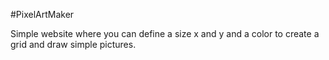 #PixelArtMaker

Simple website where you can define a size x and y and a color 
to create a grid and draw simple pictures. 
